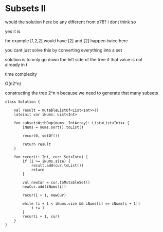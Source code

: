 

# Subsets II

would the solution here be any different from p78?
i dont think so

yes it is

for example [1,2,2] would have [2] and [2] happen twice here

you cant just solve this by converting everything into a set

solution is to only go down the left side of the tree if that value is not already in t

time complexity

O(n2^n)

constructing the tree 2^n
 n because we need to generate that many subsets

    class Solution {
    
        val result = mutableListOf<List<Int>>()
        lateinit var iNums: List<Int>
    
        fun subsetsWithDup(nums: IntArray): List<List<Int>> {
            iNums = nums.sort().toList()
    
            recur(0, setOf())
    
            return result
        }
    
        fun recur(i: Int, cur: Set<Int>) {
            if (i >= iNums.size) {
                result.add(cur.toList())
                return
            }

            val newCur = cur.toMutableSet()
            newCur.add(iNums[i])
        
            recur(i + 1, newCur)

            while (i + 1 < iNums.size && iNums[i] == iNums[i + 1]) 
                i += 1
            }
            recur(i + 1, cur)
        }
    }